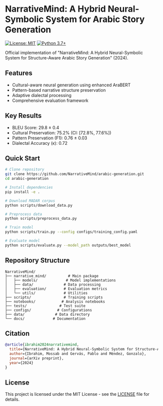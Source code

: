 # NarrativeMind: A Hybrid Neural-Symbolic System for Arabic Story Generation

[![License: MIT](https://img.shields.io/badge/License-MIT-yellow.svg)](https://opensource.org/licenses/MIT)
[![Python 3.7+](https://img.shields.io/badge/python-3.7+-blue.svg)](https://www.python.org/downloads/)

Official implementation of "NarrativeMind: A Hybrid Neural-Symbolic System for Structure-Aware Arabic Story Generation" (2024).

## Features

- Cultural-aware neural generation using enhanced AraBERT
- Pattern-based narrative structure preservation
- Adaptive dialectal processing
- Comprehensive evaluation framework

## Key Results

- BLEU Score: 29.8 ± 0.4
- Cultural Preservation: 75.2% (CI: [72.8%, 77.6%])
- Pattern Preservation (F1): 0.76 ± 0.03
- Dialectal Accuracy (κ): 0.72

## Quick Start

```bash
# Clone repository
git clone https://github.com/NarrativeMind/arabic-generation.git
cd arabic-generation

# Install dependencies
pip install -e .

# Download MADAR corpus
python scripts/download_data.py

# Preprocess data
python scripts/preprocess_data.py

# Train model
python scripts/train.py --config configs/training_config.yaml

# Evaluate model
python scripts/evaluate.py --model_path outputs/best_model
```

## Repository Structure

```
NarrativeMind/
├── narrative_mind/          # Main package
│   ├── models/             # Model implementations
│   ├── data/              # Data processing
│   ├── evaluation/        # Evaluation metrics
│   └── utils/             # Utilities
├── scripts/               # Training scripts
├── notebooks/            # Analysis notebooks
├── tests/               # Test suite
├── configs/            # Configurations
├── data/              # Data directory
└── docs/             # Documentation
```

## Citation

```bibtex
@article{ibrahim2024narrativemind,
  title={NarrativeMind: A Hybrid Neural-Symbolic System for Structure-Aware Arabic Story Generation},
  author={Ibrahim, Mossab and Gervás, Pablo and Méndez, Gonzalo},
  journal={arXiv preprint},
  year={2024}
}
```

## License

This project is licensed under the MIT License - see the [LICENSE](LICENSE) file for details.
